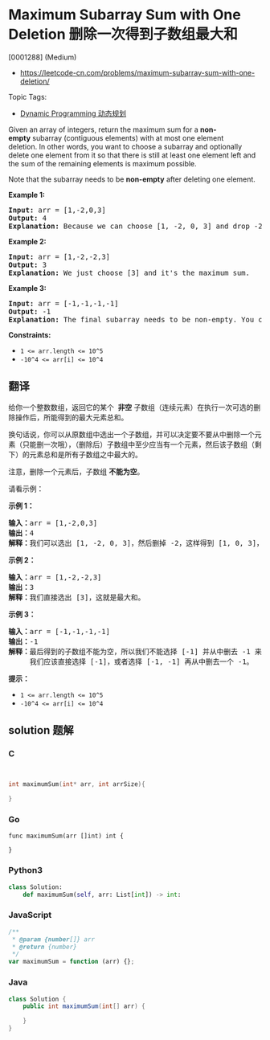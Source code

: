 # Maximum Subarray Sum with One Deletion 删除一次得到子数组最大和

[0001288] (Medium)

- https://leetcode-cn.com/problems/maximum-subarray-sum-with-one-deletion/

Topic Tags:

- [Dynamic Programming 动态规划](https://leetcode-cn.com/tag/dynamic-programming/)

Given an array of integers, return the maximum sum for a **non-empty** subarray (contiguous elements) with at most one element deletion. In other words, you want to choose a subarray and optionally delete one element from it so that there is still at least one element left and the sum of the remaining elements is maximum possible.

Note that the subarray needs to be **non-empty** after deleting one element.

**Example 1:**

<pre><strong>Input:</strong> arr = [1,-2,0,3]
<strong>Output:</strong> 4
<strong>Explanation: </strong>Because we can choose [1, -2, 0, 3] and drop -2, thus the subarray [1, 0, 3] becomes the maximum value.</pre>

**Example 2:**

<pre><strong>Input:</strong> arr = [1,-2,-2,3]
<strong>Output:</strong> 3
<strong>Explanation: </strong>We just choose [3] and it's the maximum sum.
</pre>

**Example 3:**

<pre><strong>Input:</strong> arr = [-1,-1,-1,-1]
<strong>Output:</strong> -1
<strong>Explanation:</strong>&nbsp;The final subarray needs to be non-empty. You can't choose [-1] and delete -1 from it, then get an empty subarray to make the sum equals to 0.
</pre>

**Constraints:**

- `1 <= arr.length <= 10^5`
- `-10^4 <= arr[i] <= 10^4`

## 翻译

给你一个整数数组，返回它的某个  **非空** 子数组（连续元素）在执行一次可选的删除操作后，所能得到的最大元素总和。

换句话说，你可以从原数组中选出一个子数组，并可以决定要不要从中删除一个元素（只能删一次哦），（删除后）子数组中至少应当有一个元素，然后该子数组（剩下）的元素总和是所有子数组之中最大的。

注意，删除一个元素后，子数组 **不能为空**。

请看示例：

**示例 1：**

<pre><strong>输入：</strong>arr = [1,-2,0,3]
<strong>输出：</strong>4
<strong>解释：</strong>我们可以选出 [1, -2, 0, 3]，然后删掉 -2，这样得到 [1, 0, 3]，和最大。</pre>

**示例 2：**

<pre><strong>输入：</strong>arr = [1,-2,-2,3]
<strong>输出：</strong>3
<strong>解释：</strong>我们直接选出 [3]，这就是最大和。
</pre>

**示例 3：**

<pre><strong>输入：</strong>arr = [-1,-1,-1,-1]
<strong>输出：</strong>-1
<strong>解释：</strong>最后得到的子数组不能为空，所以我们不能选择 [-1] 并从中删去 -1 来得到 0。
     我们应该直接选择 [-1]，或者选择 [-1, -1] 再从中删去一个 -1。
</pre>

**提示：**

- `1 <= arr.length <= 10^5`
- `-10^4 <= arr[i] <= 10^4`

## solution 题解

### C

```c


int maximumSum(int* arr, int arrSize){

}


```

### Go

```golang
func maximumSum(arr []int) int {

}
```

### Python3

```python
class Solution:
    def maximumSum(self, arr: List[int]) -> int:

```

### JavaScript

```javascript
/**
 * @param {number[]} arr
 * @return {number}
 */
var maximumSum = function (arr) {};
```

### Java

```java
class Solution {
    public int maximumSum(int[] arr) {

    }
}
```
